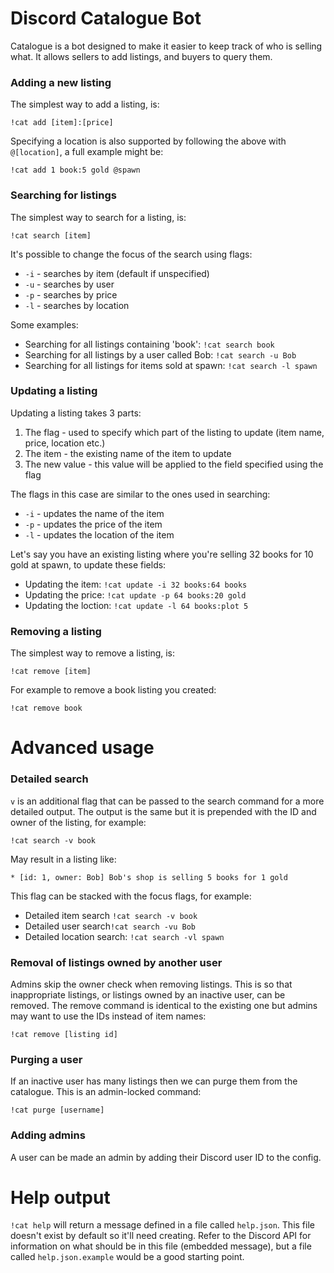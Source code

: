 # Discord Catalogue Bot

Catalogue is a bot designed to make it easier to keep track of who is selling what. It allows sellers to add listings, and buyers to query them.

### Adding a new listing

The simplest way to add a listing, is:

`!cat add [item]:[price]`

Specifying a location is also supported by following the above with `@[location]`, a full example might be:

`!cat add 1 book:5 gold @spawn`

### Searching for listings

The simplest way to search for a listing, is:

`!cat search [item]`

It's possible to change the focus of the search using flags:

* `-i` - searches by item (default if unspecified)
* `-u` - searches by user
* `-p` - searches by price
* `-l` - searches by location

Some examples:

* Searching for all listings containing 'book': `!cat search book`
* Searching for all listings by a user called Bob: `!cat search -u Bob`
* Searching for all listings for items sold at spawn: `!cat search -l spawn`

### Updating a listing

Updating a listing takes 3 parts:

1. The flag - used to specify which part of the listing to update (item name, price, location etc.)
2. The item - the existing name of the item to update
3. The new value - this value will be applied to the field specified using the flag

The flags in this case are similar to the ones used in searching:

* `-i` - updates the name of the item
* `-p` - updates the price of the item
* `-l` - updates the location of the item

Let's say you have an existing listing where you're selling 32 books for 10 gold at spawn, to update these fields:

* Updating the item: `!cat update -i 32 books:64 books`
* Updating the price: `!cat update -p 64 books:20 gold`
* Updating the loction: `!cat update -l 64 books:plot 5`

### Removing a listing

The simplest way to remove a listing, is:

`!cat remove [item]`

For example to remove a book listing you created:

`!cat remove book`

# Advanced usage

### Detailed search

`v` is an additional flag that can be passed to the search command for a more detailed output. The output is the same but it is prepended with the ID and owner of the listing, for example:

`!cat search -v book`

May result in a listing like:

`* [id: 1, owner: Bob] Bob's shop is selling 5 books for 1 gold`

This flag can be stacked with the focus flags, for example:

* Detailed item search `!cat search -v book`
* Detailed user search`!cat search -vu Bob`
* Detailed location search: `!cat search -vl spawn`

### Removal of listings owned by another user

Admins skip the owner check when removing listings. This is so that inappropriate listings, or listings owned by an inactive user, can be removed. The remove command is identical to the existing one but admins may want to use the IDs instead of item names:

`!cat remove [listing id]`

### Purging a user

If an inactive user has many listings then we can purge them from the catalogue. This is an admin-locked command:

`!cat purge [username]`

### Adding admins

A user can be made an admin by adding their Discord user ID to the config.

# Help output

`!cat help` will return a message defined in a file called `help.json`. This file doesn't exist by default so it'll need creating. Refer to the Discord API for information on what should be in this file (embedded message), but a file called `help.json.example` would be a good starting point.
